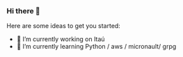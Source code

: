 ### Hi there 👋

Here are some ideas to get you started:

- 🔭 I’m currently working on Itaú
- 🌱 I’m currently learning Python / aws / micronault/ grpg
